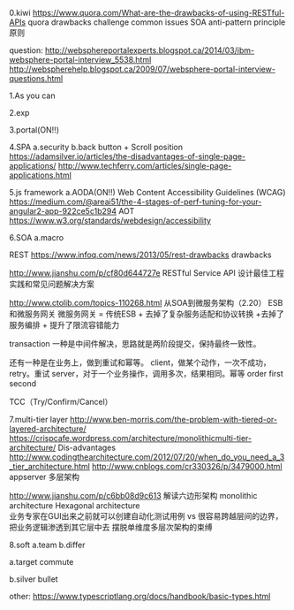 
0.kiwi
https://www.quora.com/What-are-the-drawbacks-of-using-RESTful-APIs      quora   drawbacks 
challenge          common issues
SOA anti-pattern
principle 原则

question:
http://websphereportalexperts.blogspot.ca/2014/03/ibm-websphere-portal-interview_5538.html
http://webspherehelp.blogspot.ca/2009/07/websphere-portal-interview-questions.html

1.As you can            

2.exp

3.portal(ON!!)

4.SPA a.security b.back button + Scroll position
https://adamsilver.io/articles/the-disadvantages-of-single-page-applications/
http://www.techferry.com/articles/single-page-applications.html


5.js framework a.AODA(ON!!)  Web Content Accessibility Guidelines (WCAG) 
https://medium.com/@areai51/the-4-stages-of-perf-tuning-for-your-angular2-app-922ce5c1b294  AOT
https://www.w3.org/standards/webdesign/accessibility

6.SOA a.macro

REST https://www.infoq.com/news/2013/05/rest-drawbacks      drawbacks

http://www.jianshu.com/p/cf80d644727e  RESTful Service API 设计最佳工程实践和常见问题解决方案

http://www.ctolib.com/topics-110268.html  从SOA到微服务架构（2.20）   ESB和微服务网关
微服务网关 = 传统ESB + 去掉了复杂服务适配和协议转换 +去掉了服务编排 + 提升了限流容错能力



transaction
一种是中间件解决，思路就是两阶段提交，保持最终一致性。

还有一种是在业务上，做到重试和幂等。
client，做某个动作，一次不成功，retry。重试
server，对于一个业务操作，调用多次，结果相同。幂等
order      first second

TCC（Try/Confirm/Cancel）


7.multi-tier layer
http://www.ben-morris.com/the-problem-with-tiered-or-layered-architecture/
https://crispcafe.wordpress.com/architecture/monolithicmulti-tier-architecture/  Dis-advantages
http://www.codingthearchitecture.com/2012/07/20/when_do_you_need_a_3_tier_architecture.html
http://www.cnblogs.com/cr330326/p/3479000.html   appserver 多层架构

http://www.jianshu.com/p/c6bb08d9c613  解读六边形架构       monolithic architecture      Hexagonal architecture  
业务专家在GUI出来之前就可以创建自动化测试用例    vs     很容易跨越层间的边界，把业务逻辑渗透到其它层中去
摆脱单维度多层次架构的束缚

8.soft a.team b.differ

a.target commute

b.silver bullet


other:
https://www.typescriptlang.org/docs/handbook/basic-types.html


